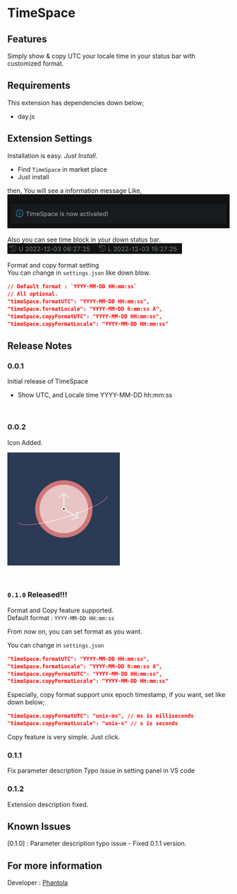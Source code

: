 # TimeSpace

## Features

Simply show & copy UTC your locale time in your status bar with customized format.

## Requirements

This extension has dependencies down below;

-   day.js

## Extension Settings

Installation is easy. _Just Install_.

-   Find `TimeSpace` in market place
-   Just install

then, You will see a information message Like,  
![figure1](./readme_assets/after-install.png)

Also you can see time block in your down status bar.  
![figure2](./readme_assets/timespace-activated.png)

Format and copy format setting  
You can change in `settings.json` like down blow.

```json
// Default format : `YYYY-MM-DD HH:mm:ss`
// All optional.
"timeSpace.formatUTC": "YYYY-MM-DD HH:mm:ss",
"timeSpace.formatLocale": "YYYY-MM-DD h:mm:ss A",
"timeSpace.copyFormatUTC": "YYYY-MM-DD HH:mm:ss",
"timeSpace.copyFormatLocale": "YYYY-MM-DD HH:mm:ss"
```

## Release Notes

### 0.0.1

Initial release of TimeSpace

-   Show UTC, and Locale time YYYY-MM-DD hh:mm:ss

<br/>

### 0.0.2

Icon Added.

![icon](./icon.png)

<br/>

### `0.1.0` Released!!!

Format and Copy feature supported.  
Default format : `YYYY-MM-DD HH:mm:ss`

From now on, you can set format as you want.

You can change in `settings.json`

```json
"timeSpace.formatUTC": "YYYY-MM-DD HH:mm:ss",
"timeSpace.formatLocale": "YYYY-MM-DD h:mm:ss A",
"timeSpace.copyFormatUTC": "YYYY-MM-DD HH:mm:ss",
"timeSpace.copyFormatLocale": "YYYY-MM-DD HH:mm:ss"
```

Especially, copy format support unix epoch timestamp, if you want, set like down below;

```json
"timeSpace.copyFormatUTC": "unix-ms", // ms is milliseconds
"timeSpace.copyFormatLocale": "unix-s" // s is seconds
```

Copy feature is very simple. Just click.

### 0.1.1

Fix parameter description Typo issue in setting panel in VS code

### 0.1.2

Extension description fixed.

## Known Issues

[0.1.0] : Parameter description typo issue - Fixed 0.1.1 version.

## For more information

Developer : [Phantola](https://github.com/phantola)
